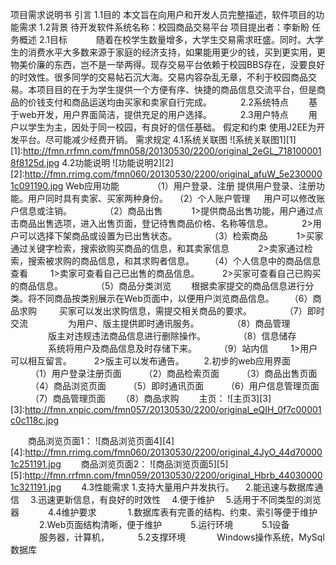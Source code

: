 项目需求说明书
引言
1.1目的
本文旨在向用户和开发人员完整描述，软件项目的功能需求
1.2背景
待开发软件系统名称：校园商品交易平台
项目提出者：李新盼
任务概述
2.1目标
　　　随着在校学生数量增多，大学生交易需求旺盛。同时。大学生的消费水平大多数来源于家庭的经济支持，如果能用更少的钱，买到更实用，更物美价廉的东西，岂不是一举两得。现存交易平台依赖于校园BBS存在，没要良好的时效性。很多同学的交易帖石沉大海。交易内容杂乱无章，不利于校园商品交易。本项目目的在于为学生提供一个方便有序、快捷的商品信息交流平台，但是商品的价钱支付和商品运送均由买家和卖家自行完成。
　　　2.2系统特点
　　基于web开发，用户界面简洁，提供充足的用户选择。
　　　2.3用户特点
　　用户以学生为主，因处于同一校园，有良好的信任基础。
假定和约束
使用J2EE为开发平台。尽可能减少经费开销。
需求规定
4.1系统关联图
![系统关联图1][1]
[1]:http://fmn.rrfmn.com/fmn058/20130530/2200/original_2eGL_7181000018f8125d.jpg
4.2功能说明
![功能说明2][2]
[2]:http://fmn.rrimg.com/fmn060/20130530/2200/original_afuW_5e2300001c091190.jpg
Web应用功能
　　　　（1）用户登录、注册
  		提供用户登录、注册功能。用户同时具有卖家、买家两种身份。
　（2）个人账户管理
　		用户可以修改账户信息或注销。
　　　　（2）商品出售
　　　1>提供商品出售功能，用户通过点击商品出售选项，进入出售页面，登记待售商品价格、名称等信息。
　　　2>用户可以选择下架商品或设置为已出售状态。
　　　　（3）检索商品
　　　1>买家通过关键字检索，搜索欲购买商品的信息，和其卖家信息
　　　2>卖家通过检索，搜索被求购的商品信息，和其求购者信息。
　　（4）个人信息中的商品信息查看
　　		1>卖家可查看自己已出售的商品信息。
　　		2>买家可查看自己已购买的商品信息。
　　　　（5）商品分类浏览
　　根据卖家提交的商品信息进行分类。将不同商品按类别展示在Web页面中，以便用户浏览商品信息。
　　（6）商品求购
　　		买家可以发出求购信息，需提交相关商品的要求。
　　　　（7）即时交流
　　　　		为用户、版主提供即时通讯服务。
　　　　（8）商品管理
　　　　		版主对违规违法商品信息进行删除操作。
　　　　（8）信息储存
　　　　		系统将用户及商品信息及时存储下来。
　　	（9）站内信
　　		1>用户可以相互留言。
　　		2>版主可以发布通告。
　　2.初步的web应用界面
　　	（1）用户登录注册页面
　　	（2）商品检索页面
　　	（3）商品出售页面
　　	（4）商品浏览页面
　　	（5）即时通讯页面
　　	（6）用户信息管理页面
　　	（7）商品管理页面
　　（8）商品求购
　　主页：
![主页3][3]
[3]:http://fmn.xnpic.com/fmn057/20130530/2200/original_eQIH_0f7c00001c0c118c.jpg

　　商品浏览页面1：
![商品浏览页面4][4]
[4]:http://fmn.rrimg.com/fmn060/20130530/2200/original_4JyO_44d700001c251191.jpg
　　商品浏览页面2：
![商品浏览页面5][5]
[5]:http://fmn.rrfmn.com/fmn059/20130530/2200/original_Hbrb_440300001c321191.jpg
　　4.3性能需求
		1.支持大量用户并发执行。
　2.能迅速与数据库通信
　3.迅速更新信息，有良好的时效性
　4.便于维护
　5.适用于不同类型的浏览器
　　　4.4维护要求
　　　	1.数据库表有完善的结构、约束、索引等便于维护
　　　	2.Web页面结构清晰，便于维护
　　　5.运行环境
　　　5.1设备
　　　	服务器，计算机，
　　　5.2支撑环境
　　　	Windows操作系统，MySql数据库
